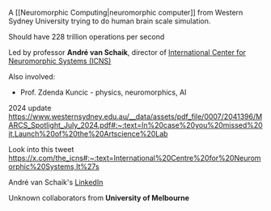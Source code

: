 A [[Neuromorphic Computing|neuromorphic computer]] from Western Sydney University trying to do human brain scale simulation.

Should have 228 trillion operations per second

Led by professor **André van Schaik**, director of [International Center for Neuromorphic Systems (ICNS)](https://www.westernsydney.edu.au/icns)

Also involved:
- Prof. Zdenda Kuncic - physics, neuromorphics, AI

2024 update
https://www.westernsydney.edu.au/__data/assets/pdf_file/0007/2041396/MARCS_Spotlight_July_2024.pdf#:~:text=In%20case%20you%20missed%20it,Launch%20of%20the%20Artscience%20Lab

Look into this tweet
https://x.com/the_icns#:~:text=International%20Centre%20for%20Neuromorphic%20Systems,It%27s

André van Schaik's [LinkedIn](https://www.linkedin.com/in/a0v0s/)

Unknown collaborators from **University of Melbourne**
